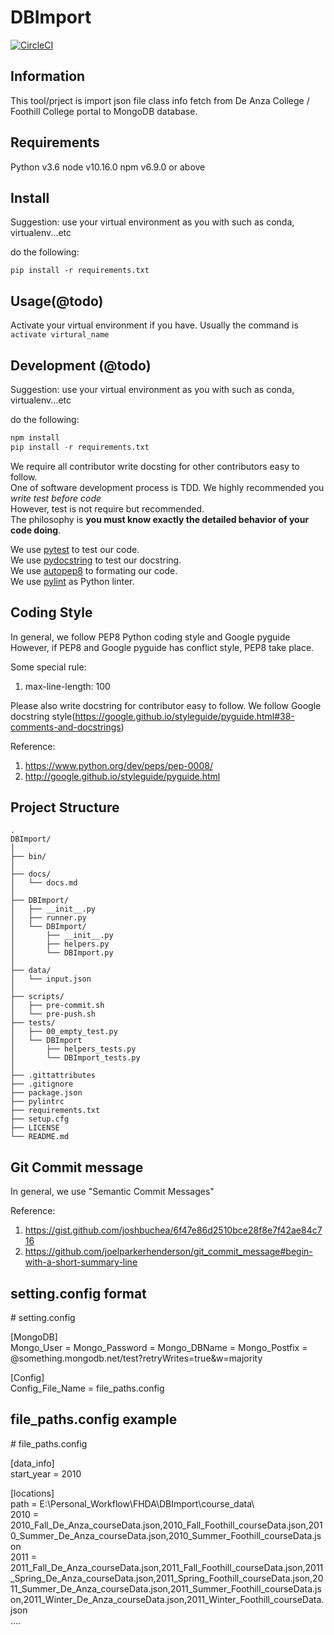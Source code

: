 # DBImport
[![CircleCI](https://circleci.com/gh/FHDA/DBImport.svg?style=svg)](https://circleci.com/gh/FHDA/DBImport)

## Information

This tool/prject is import json file class info fetch from De Anza College / Foothill College portal
to MongoDB database.

## Requirements

Python v3.6
node v10.16.0
npm v6.9.0 or above

## Install

Suggestion: use your virtual environment as you with such as conda, virtualenv...etc

do the following:

```script
pip install -r requirements.txt
```

## Usage(@todo)

Activate your virtual environment if you have. Usually the command is `activate virtural_name`

## Development (@todo)

Suggestion: use your virtual environment as you with such as conda, virtualenv...etc

do the following:

```py
npm install
pip install -r requirements.txt
```
  
We require all contributor write docsting for other contributors easy to follow.  
One of software development process is TDD. We highly recommended you *write test before code*  
However, test is not require but recommended.  
The philosophy is **you must know exactly the detailed behavior of your code doing**.  

We use [pytest](https://docs.pytest.org/) to test our code.  
We use [pydocstring](http://pydocstyle.org/) to test our docstring.  
We use [autopep8](https://github.com/hhatto/autopep8) to formating our code.  
We use [pylint](https://pylint.org) as Python linter.  

## Coding Style

In general, we follow PEP8 Python coding style and Google pyguide
However, if PEP8 and Google pyguide has conflict style, PEP8 take place.

Some special rule:

1. max-line-length: 100

Please also write docstring for contributor easy to follow.
We follow Google docstring style(https://google.github.io/styleguide/pyguide.html#38-comments-and-docstrings)

Reference:

1. https://www.python.org/dev/peps/pep-0008/
2. http://google.github.io/styleguide/pyguide.html

## Project Structure

    .
    DBImport/  
    │  
    ├── bin/  
    │  
    ├── docs/  
    │   └── docs.md  
    │  
    ├── DBImport/  
    │   ├── __init__.py  
    │   ├── runner.py  
    │   └── DBImport/  
    │       ├── __init__.py  
    │       ├── helpers.py  
    │       └── DBImport.py  
    │  
    ├── data/  
    │   └── input.json  
    │  
    ├── scripts/  
    │   ├── pre-commit.sh  
    │   └── pre-push.sh  
    ├── tests/  
    │   ├── 00_empty_test.py  
    │   └── DBImport  
    │       ├── helpers_tests.py  
    │       └── DBImport_tests.py 
    │  
    ├── .gittattributes
    ├── .gitignore
    ├── package.json
    ├── pylintrc
    ├── requirements.txt
    ├── setup.cfg  
    ├── LICENSE  
    └── README.md  

## Git Commit message

In general, we use "Semantic Commit Messages"

Reference:

1. https://gist.github.com/joshbuchea/6f47e86d2510bce28f8e7f42ae84c716
2. https://github.com/joelparkerhenderson/git_commit_message#begin-with-a-short-summary-line

## setting.config format  
\# setting.config

[MongoDB]  
Mongo_User = <db username>
Mongo_Password = <db password>
Mongo_DBName = <db name>
Mongo_Postfix = @something.mongodb.net/test?retryWrites=true&w=majority
   
[Config]  
Config_File_Name = file_paths.config

## file_paths.config example
\# file_paths.config  
  
[data_info]  
start_year = 2010  

[locations]  
path = E:\Personal_Workflow\FHDA\DBImport\course_data\  
2010 = 2010_Fall_De_Anza_courseData.json,2010_Fall_Foothill_courseData.json,2010_Summer_De_Anza_courseData.json,2010_Summer_Foothill_courseData.json  
2011 = 2011_Fall_De_Anza_courseData.json,2011_Fall_Foothill_courseData.json,2011_Spring_De_Anza_courseData.json,2011_Spring_Foothill_courseData.json,2011_Summer_De_Anza_courseData.json,2011_Summer_Foothill_courseData.json,2011_Winter_De_Anza_courseData.json,2011_Winter_Foothill_courseData.json  
....


